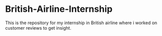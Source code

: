 # British-Airline-Internship
This is the repository for my internship in British airline where i worked on customer reviews to get insight. 
